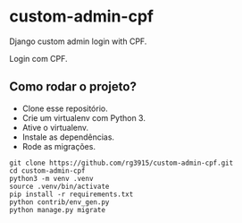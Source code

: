 # custom-admin-cpf

Django custom admin login with CPF.

Login com CPF.

## Como rodar o projeto?

* Clone esse repositório.
* Crie um virtualenv com Python 3.
* Ative o virtualenv.
* Instale as dependências.
* Rode as migrações.

```
git clone https://github.com/rg3915/custom-admin-cpf.git
cd custom-admin-cpf
python3 -m venv .venv
source .venv/bin/activate
pip install -r requirements.txt
python contrib/env_gen.py
python manage.py migrate
```
